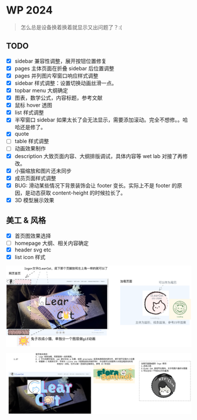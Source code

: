 # WP 2024

> 怎么总是设备换着换着就显示又出问题了？:(

## TODO

- [x] sidebar 兼容性调整，展开按钮位置修复
- [x] pages 主体页面在折叠 sidebar 后位置调整
- [x] pages 并列图片窄窗口响应样式调整
- [x] sidebar 样式调整：设置切换动画丝滑一点。
- [x] topbar menu 大纲确定
- [x] 图表，数学公式，内容标题，参考文献
- [x] 鼠标 hover 透图
- [x] list 样式调整
- [x] 半窄窗口 sidebar 如果太长了会无法显示，需要添加滚动。完全不想修。。哈哈还是修了。
- [x] quote
- [ ] table 样式调整
- [ ] 动画效果制作
- [x] description 大致页面内容、大纲排版调试，具体内容等 wet lab 对接了再修改。
- [x] 小猫缩放和图片还未同步
- [x] 成员页面样式调整
- [x] BUG: 滑动某些情况下背景装饰会让 footer 变长。实际上不是 footer 的原因，是动态获取 content-height 的时候拉长了。
- [x] 3D 模型展示效果

## 美工 & 风格

- [x] 首页图效果选择
- [ ] homepage 大纲、相关内容确定
- [x] header svg etc
- [x] list icon 样式

![alt text](img/README/image-1.png)

![alt text](img/README/image-2.png)
